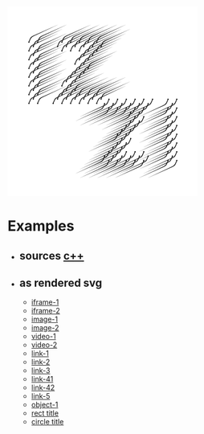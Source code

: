 ![izzi wind graphic logo](image/izzi-wind-square-v2.png)

# Examples

- ## sources [c++](https://github.com/bdekoz/izzi/tree/main/examples)
- ## as rendered svg
  - [iframe-1](../examples/iframe-1.svg)
  - [iframe-2](../examples/iframe-2.svg)
  - [image-1](../examples/image-1.svg)
  - [image-2](../examples/image-2.svg)
  - [video-1](../examples/video-1.svg)
  - [video-2](../examples/video-2.svg)
  - [link-1](../examples/link-1.svg)
  - [link-2](../examples/link-2.svg)
  - [link-3](../examples/link-3.svg)
  - [link-41](../examples/link-4.1.svg)
  - [link-42](../examples/link-4.2.svg)		
  - [link-5](../examples/link-5.svg)  
  - [object-1](../examples/object-1.svg)
  - [rect title](../examples/rectangle-title.svg)
  - [circle title](../examples/circle-title.svg)    

